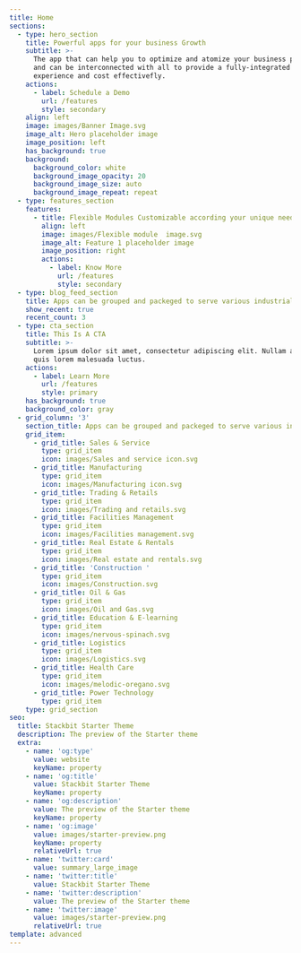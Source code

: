 ```yaml
---
title: Home
sections:
  - type: hero_section
    title: Powerful apps for your business Growth
    subtitle: >-
      The app that can help you to optimize and atomize your business processes
      and can be interconnected with all to provide a fully-integrated
      experience and cost effectivefly.
    actions:
      - label: Schedule a Demo
        url: /features
        style: secondary
    align: left
    image: images/Banner Image.svg
    image_alt: Hero placeholder image
    image_position: left
    has_background: true
    background:
      background_color: white
      background_image_opacity: 20
      background_image_size: auto
      background_image_repeat: repeat
  - type: features_section
    features:
      - title: Flexible Modules Customizable according your unique needs
        align: left
        image: images/Flexible module  image.svg
        image_alt: Feature 1 placeholder image
        image_position: right
        actions:
          - label: Know More
            url: /features
            style: secondary
  - type: blog_feed_section
    title: Apps can be grouped and packeged to serve various industrial sectors
    show_recent: true
    recent_count: 3
  - type: cta_section
    title: This Is A CTA
    subtitle: >-
      Lorem ipsum dolor sit amet, consectetur adipiscing elit. Nullam a metus
      quis lorem malesuada luctus.
    actions:
      - label: Learn More
        url: /features
        style: primary
    has_background: true
    background_color: gray
  - grid_column: '3'
    section_title: Apps can be grouped and packeged to serve various industrial sectors
    grid_item:
      - grid_title: Sales & Service
        type: grid_item
        icon: images/Sales and service icon.svg
      - grid_title: Manufacturing
        type: grid_item
        icon: images/Manufacturing icon.svg
      - grid_title: Trading & Retails
        type: grid_item
        icon: images/Trading and retails.svg
      - grid_title: Facilities Management
        type: grid_item
        icon: images/Facilities management.svg
      - grid_title: Real Estate & Rentals
        type: grid_item
        icon: images/Real estate and rentals.svg
      - grid_title: 'Construction '
        type: grid_item
        icon: images/Construction.svg
      - grid_title: Oil & Gas
        type: grid_item
        icon: images/Oil and Gas.svg
      - grid_title: Education & E-learning
        type: grid_item
        icon: images/nervous-spinach.svg
      - grid_title: Logistics
        type: grid_item
        icon: images/Logistics.svg
      - grid_title: Health Care
        type: grid_item
        icon: images/melodic-oregano.svg
      - grid_title: Power Technology
        type: grid_item
    type: grid_section
seo:
  title: Stackbit Starter Theme
  description: The preview of the Starter theme
  extra:
    - name: 'og:type'
      value: website
      keyName: property
    - name: 'og:title'
      value: Stackbit Starter Theme
      keyName: property
    - name: 'og:description'
      value: The preview of the Starter theme
      keyName: property
    - name: 'og:image'
      value: images/starter-preview.png
      keyName: property
      relativeUrl: true
    - name: 'twitter:card'
      value: summary_large_image
    - name: 'twitter:title'
      value: Stackbit Starter Theme
    - name: 'twitter:description'
      value: The preview of the Starter theme
    - name: 'twitter:image'
      value: images/starter-preview.png
      relativeUrl: true
template: advanced
---
```

